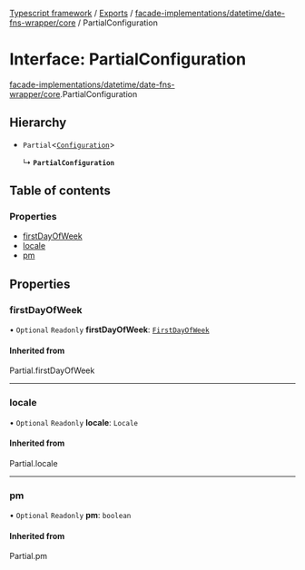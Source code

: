 [Typescript framework](../index.md) / [Exports](../modules.md) / [facade-implementations/datetime/date-fns-wrapper/core](../modules/facade_implementations_datetime_date_fns_wrapper_core.md) / PartialConfiguration

# Interface: PartialConfiguration

[facade-implementations/datetime/date-fns-wrapper/core](../modules/facade_implementations_datetime_date_fns_wrapper_core.md).PartialConfiguration

## Hierarchy

- `Partial`<[`Configuration`](facade_implementations_datetime_date_fns_wrapper_core.Configuration.md)\>

  ↳ **`PartialConfiguration`**

## Table of contents

### Properties

- [firstDayOfWeek](facade_implementations_datetime_date_fns_wrapper_core.PartialConfiguration.md#firstdayofweek)
- [locale](facade_implementations_datetime_date_fns_wrapper_core.PartialConfiguration.md#locale)
- [pm](facade_implementations_datetime_date_fns_wrapper_core.PartialConfiguration.md#pm)

## Properties

### firstDayOfWeek

• `Optional` `Readonly` **firstDayOfWeek**: [`FirstDayOfWeek`](../modules/facade_implementations_datetime_date_fns_wrapper_core.md#firstdayofweek)

#### Inherited from

Partial.firstDayOfWeek

___

### locale

• `Optional` `Readonly` **locale**: `Locale`

#### Inherited from

Partial.locale

___

### pm

• `Optional` `Readonly` **pm**: `boolean`

#### Inherited from

Partial.pm
